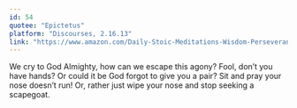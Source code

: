 ```yaml
---
id: 54
quotee: "Epictetus"
platform: "Discourses, 2.16.13"
link: "https://www.amazon.com/Daily-Stoic-Meditations-Wisdom-Perseverance-ebook/dp/B01HNJIJB2/ref=sr_1_1?ie=UTF8&qid=1493176790&sr=8-1&keywords=the+daily+stoic"
---
```


We cry to God Almighty, how can we escape this agony? Fool, don’t you have hands? Or could it be God forgot to give you a pair? Sit and pray your nose doesn’t run! Or, rather just wipe your nose and stop seeking a scapegoat.
